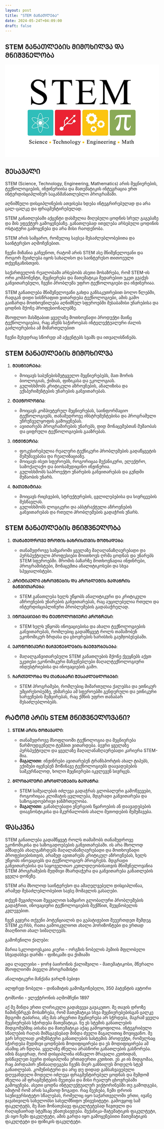 ```yaml
---
layout: post
title: "STEM ᲒᲐᲜᲐᲗᲚᲔᲑᲐ"
date: 2024-05-24T+04:09:00
draft: false
---
```

## STEM ᲒᲐᲜᲐᲗᲚᲔᲑᲘᲡ ᲛᲘᲛᲝᲮᲘᲚᲕᲐ ᲓᲐ ᲛᲜᲘᲨᲕᲜᲔᲚᲝᲑᲐ
![ᲡᲣᲠᲐᲗᲘ](assets/img/stem.jpg) 

## ᲨᲔᲡᲐᲕᲐᲚᲘ

STEM (Science, Technology, Engineering, Mathematics) არის მეცნიერების, ტექნოლოგიების, ინჟინერიისა და მათემატიკის ინტეგრაცია ერთ ინტერდისციპლინურ საგანმანათლებლო პროგრამაში. 

აღნიშნული დისციპლინების ათვისება ხდება ინტეგრირებულად და არა ცალ-ცალკე და ფრაგმენტირებულად. 

STEM განათლებაში აქცენტი დასმულია მიღებული ცოდნის სრულ გაგებაზე და მის ეფექტურ გამოყენებაზე. განათლებად ითვლება არსებული ცოდინის ოსტატური გამოყენება და არა მისი რაოდენობა.

STEM არის სამყარო, რომელიც სავსეა შესაძლებლობებითა და საინტერესო აღმოჩენებით.

ჩვენი მიზანია გაჩვენოთ, რატომ არის STEM ასე მნიშვნელოვანი და როგორ შეიძლება იყოს სახალისო და საინტერესო თითოეული თქვენგანისთვის.

საქართველოს რეალობაში არსებობს ასეთი მოსაზრება, რომ STEM-ის ორი კომპონენტი, მეცნიერება და მათემატიკა შედარებით უკეთ გვაქვს განვითარებული, ჩვენი პრობლემა უფრო ტექნოლოგიები და ინჟინერიაა.

STEM განათლება მნიშვნელოვანი გახდა განსაკუთრებით ბოლო წლებში, რადგან დიდი სისწრაფით ვითარდება ტექნოლოგიები, ამის გამო გაიზარდა მოთხოვნილება აღნიშნულ  სფეროებში შესაბამისი უნარებისა და ცოდნის მქონე პროფესიონალებზე.

მსოფლიო მასშტაბით ყველაზე მოთხოვნადი პროდუქტი მაინც ტექნოლოგიებია, რაც აჩენს საჭიროებას ინტელექტუალური ძალის გაძლიერებისა ამ მიმართულებით

ჩვენი შეხვდრაც სწორედ ამ აქცენტებს სვამს და ითვალისწინებს.

## STEM ᲒᲐᲜᲐᲗᲚᲔᲑᲘᲡ ᲛᲘᲛᲝᲮᲘᲚᲕᲐ

1. **ᲛᲔᲪᲜᲘᲔᲠᲔᲑᲐ**:
    - მოიცავს საბუნებისმეტყველო მეცნიერებებს, მათ შორის ბიოლოგიას, ქიმიას, ფიზიკასა და ეკოლოგიას.
    - გულისხმობს კრიტიკული აზროვნების, ანალიზისა და ექსპერიმენტების უნარების განვითარებას.

2. **ᲢᲔᲥᲜᲝᲚᲝᲒᲘᲐ**:
    - მოიცავს კომპიუტერულ მეცნიერებას, საინფორმაციო ტექნოლოგიებს, თანამედროვე ინსტრუმენტებისა და პროგრამული უზრუნველყოფის გამოყენებას.
    - ავითარებს პროგრამირების უნარებს, დიდ მონაცემებთან მუშაობას და ციფრული ტექნოლოგიების გააზრებას.

3. **ᲘᲜᲟᲘᲜᲔᲠᲘᲐ**:
    - ფოკუსირებულია რეალური ტექნიკური პრობლემების გადაწყვეტის შემუშავებასა და რეალიზაციაზე.
    - მოიცავს ისეთ სფეროებს, როგორიცაა მექანიკური, ელექტრო, სამოქალაქო და ბიოსამედიცინო ინჟინერია.
    - გულისხმობს საპროექტო უნარების განვითარებას და გუნდში მუშაობის უნარს.

4. **ᲛᲐᲗᲔᲛᲐᲢᲘᲙᲐ**:
    - მოიცავს რიცხვების, სტრუქტურების, ცვლილებებისა და სივრცეების შესწავლას.
    - გულისხმობს ლოგიკური და აბსტრაქტული აზროვნების განვითარებას და რთული პრობლემების გადაჭრის უნარს.

   
## STEM ᲒᲐᲜᲐᲗᲚᲔᲑᲘᲡ ᲛᲜᲘᲨᲕᲜᲔᲚᲝᲑᲐ

1. **ᲗᲐᲜᲐᲛᲔᲓᲠᲝᲕᲔ ᲨᲠᲝᲛᲘᲡ ᲑᲐᲖᲠᲘᲡᲗᲕᲘᲡ ᲛᲝᲛᲖᲐᲓᲔᲑᲐ**:
    - თანამედროვე სამყაროში ყველაზე მაღალანაზღაურებადი და პერსპექტიული პროფესიები მოითხოვს ღრმა ცოდნას და უნარებს STEM სფეროებში. შრომის ბაზარზე მოთხოვნადია ინჟინრები, პროგრამისტები, მონაცემთა ანალიტიკოსები და სხვა სპეციალისტები.

2. **ᲙᲠᲘᲢᲘᲙᲣᲚᲘ ᲐᲖᲠᲝᲕᲜᲔᲑᲘᲡ ᲓᲐ ᲞᲠᲝᲑᲚᲔᲛᲘᲡ ᲒᲐᲓᲐᲭᲠᲘᲡ ᲒᲐᲜᲕᲘᲗᲐᲠᲔᲑᲐ**:
    - STEM განათლება ხელს უწყობს ანალიტიკური და კრიტიკული აზროვნების უნარების განვითარებას, რაც აუცილებელია რთული და ინტერდისციპლინური პრობლემების გადასაჭრელად.

3. **ᲘᲜᲝᲕᲐᲪᲘᲔᲑᲘ ᲓᲐ ᲢᲔᲥᲜᲝᲚᲝᲒᲘᲣᲠᲘ ᲞᲠᲝᲒᲠᲔᲡᲘ**:
    - STEM ხელს უწყობს ინოვაციებისა და ახალი ტექნოლოგიების განვითარებას, რომლებიც გადამწყვეტ როლს თამაშობენ ეკონომიკურ ზრდასა და ცხოვრების ხარისხის გაუმჯობესებაში.

4. **ᲔᲙᲝᲜᲝᲛᲘᲙᲣᲠᲘ ᲛᲐᲩᲕᲔᲜᲔᲑᲚᲔᲑᲘᲡ ᲒᲐᲣᲛᲯᲝᲑᲔᲡᲔᲑᲐ**:
    - მაღალგანვითარებული STEM განათლების მქონე ქვეყნებს აქვთ უკეთესი ეკონომიკური მაჩვენებლები მაღალტექნოლოგიური ინდუსტრიებისა და ინოვაციების გამო.

5. **ᲩᲐᲠᲗᲣᲚᲝᲑᲐ ᲓᲐ ᲗᲐᲜᲐᲑᲐᲠᲘ ᲨᲔᲡᲐᲫᲚᲔᲑᲚᲝᲑᲔᲑᲘ**:
    - STEM პროგრამები, რომლებიც მიმართულია ქალებსა და ეთნიკურ უმცირესობებზე, ეხმარება ამ სფეროებში გენდერული და ეთნიკური ხარვეზების შემცირებას, რაც ქმნის უფრო თანაბარ შესაძლებლობებს.

## ᲠᲐᲢᲝᲛ ᲐᲠᲘᲡ STEM ᲛᲜᲘᲨᲕᲜᲔᲚᲝᲕᲐᲜᲘ?

1. **STEM ᲐᲠᲘᲡ ᲛᲝᲛᲐᲕᲐᲚᲘ**:
    - თანამედროვე მსოფლიოში ტექნოლოგია და მეცნიერება წარმოუდგენელი ტემპით ვითარდება. ბევრი ყველაზე პერსპექტიული და ყველაზე მაღალანაზღაურებადი კარიერა STEM-შია.
    - **მაგალითი**: ინჟინრები ავითარებენ ტრანსპორტის ახალ ტიპებს, ექიმები იყენებენ მოწინავე ტექნოლოგიებს დაავადებების სამკურნალოდ, ხოლო მეცნიერები იკვლევენ სივრცეს.

2. **ᲒᲚᲝᲑᲐᲚᲣᲠᲘ ᲞᲠᲝᲑᲚᲔᲛᲔᲑᲘᲡ ᲒᲐᲓᲐᲭᲠᲐ**:
    - STEM საშუალებას იძლევა გადაჭრას გლობალური გამოწვევები, როგორიცაა კლიმატის ცვლილება, მდგრადი განვითარება და საზოგადოებრივი ჯანმრთელობა.
    - **მაგალითი**: განახლებადი ენერგიის წყაროების ან დაავადებების დიაგნოსტიკისა და მკურნალობის ახალი მეთოდების შემუშავება.



## ᲓᲐᲡᲙᲕᲜᲐ

STEM განათლება გადამწყვეტ როლს თამაშობს თანამედროვე ეკონომიკისა და საზოგადოებების განვითარებაში. ის არა მხოლოდ ამზადებს ახალგაზრდებს მაღალანაზღაურებადი და მოთხოვნადი პროფესიებისთვის, არამედ ავითარებს კრიტიკულ აზროვნებას, ხელს უწყობს ინოვაციებს და ტექნოლოგიურ პროგრესს. მდგრადი განვითარებისა და საყოველთაო კეთლდღეობისათვის მნიშვნელოვანია STEM პროგრამების მუდმივი მხარდაჭერა და განვითარება განათლების ყველა დონეზე.

STEM არა მხოლოდ საინტერესო და ამაღელვებელი დისციპლინაა, არამედ შესაძლებლობებით სავსე მომავლის გასაღები.

თქვენ შეგიძლიათ შეცვალოთ სამყარო გლობალური პრობლემების გადაჭრით, ინოვაციური ტექნოლოგიების შექმნით, შეუცნობელის კვლევებით.

ჩვენ გვჯერა თქვენი პოტენციალის და გეპატიჟებით შეუერთდეთ შემდეგ STEM კუ:რსს, რათა გამოიკვლიოთ ახალი ჰორიზონტები და ერთად მიაღწიოთ ახალ სიმაღლეებს.

გამოჩენილი ქალები:

მარია სკლოდოვსკაია კიური - ორგზის ნობელის პემიის მფლობელი სხვადასხვა დარში - ფიზიკაში და ქიმიაში

ადა ლავლეისი - ჯორჯ ბაირონის ქალიშვილი - მათემატიკოსი, მწერალი მსოფლიოში პიველი პროგრამისტი 

ანალიტიკური მანქანა ჯარლზ ბებიჯი

ალფრედ ნობელი - დინამიტის გამომგონებელი, 350 პატენტის ავტორი

ტომსონი - ელექტრონის აღმომჩენი 1897

 აქ მე მინდა ერთი ლირიკული გადახვევა გავაკეთო. მე თავის დროზე ჩამინენრგეს მოსაზრება, რომ მათემატიკა სხვა მეცნიერებებისგან ცალკე მდგომი ტაძარია, ანუ მას არცერთი მეცნიერება არ სჭრდება, მაგრამ ყველა მეცნიერებას სჭირდება მათემატიკა. ნუ ეს სტემის განათლების მიდგომებშიც აისახა და მათემატიკა აქაც გამოყოფილია.
    ინტეგრიბული სწალების რაღას მიმსგავსებად მინდა ძველი მაგალითიც მოვიყვანო. მე ვარ სრულიად კომუნსტური განათლების სასტემის პროდუქტი, რომელსაც სჭირდება მუდმივი ცოდნების მოდიფიცირება და ეს მოდიფიცირება ამ ასაშიც არ წდღბა. ყველაზე ძნელია არასწორი განათლების გასწორება. იმის მაგივრად, რომ დისციპლინა ისწავლო მრავალი კუთხიდან, ვისწავლეთ ბევრი დისციპლინა ერთადერთი კუთხით. ეს კი ის მიდგომაა, რაც პირდაპირ ეწინააღდეგება ჩვენს მიერ განხილუს მოდელს სტემ განათლებას. კომუნისტური და არც დუ დიდად განსახვავებული დღევანდელი მოდელი იძლევა ფრაგმენტირებულ ცოდნას და შემდომ ძნელია ამ ფრაგმენტების შეეთება და მისი რეალურ ცხოვრებაში გამოყენება. ასეთი ცოდნა ინტელექტუალურ ვიქტორინებში თუ გამოდგება, იმიტომ რომ არის საკმაოდ ზოგადი. 
    რაც შეეხება, ჩემი დროის საუნივერსიტეტო სწალებას, რომელიც იყო საქართველოში ერთი, ივანე ჯავახივილს სახელობსი სახელმწიფო უნივესიტეტი. გამოვყოფ სამ ფაკულტეტს, მე მათ მონათესავე ფაკულტეტებად ჩავთვლი და რაღაცნაირად სტემსაც უნათესავდება. მექანიკა-მატემატიკის ფაკულტეტი, ეს იყო ჩემი ფაკულტეტი, ამის გარდა იყო გამოყენებითი მათემატიკის ფაკულტეტი და ფიზიკის ფაკულტეტი. 


